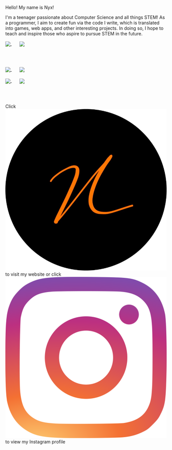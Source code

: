 Hello! My name is Nyx!

I'm a teenager passionate about Computer Science and all things STEM! As a programmer, I aim to create fun via the code I write, which is translated into games, web apps, and other interesting projects. In doing so, I hope to teach and inspire those who aspire to pursue STEM in the future.

<a href="https://github.com/xyntechx">
  <img align="center" src="https://github-readme-stats.vercel.app/api/?username=xyntechx&theme=radical"/>
</a>
&nbsp;&nbsp;&nbsp;&nbsp;&nbsp;
<a href="https://github.com/xyntechx">
  <img align="center" src="https://github-readme-stats.vercel.app/api/top-langs/?username=xyntechx&exclude_repo=BlackHole,BlackHole-Game,MilkyWay-Game&theme=radical"/>
</a>

<br></br>

<a href="https://github.com/xyntechx/Python-Projects">
  <img align="center" src="https://github-readme-stats.vercel.app/api/pin/?username=xyntechx&repo=Python-Projects&theme=radical"/>
</a>
&nbsp;&nbsp;&nbsp;&nbsp;&nbsp;
<a href="https://github.com/xyntechx/MilkyWay">
  <img align="center" src="https://github-readme-stats.vercel.app/api/pin/?username=xyntechx&repo=MilkyWay&theme=radical"/>
</a>
<br></br>
<a href="https://github.com/xyntechx/Xyntechx-Challenges">
  <img align="center" src="https://github-readme-stats.vercel.app/api/pin/?username=xyntechx&repo=Xyntechx-Challenges&theme=radical"/>
</a>
&nbsp;&nbsp;&nbsp;&nbsp;&nbsp;
<a href="https://github.com/xyntechx/Quantum">
  <img align="center" src="https://github-readme-stats.vercel.app/api/pin/?username=xyntechx&repo=Quantum&theme=radical"/>
</a>

<br></br>

Click [![Website][1]][2] to visit my website or click [![Instagram][3]][4] to view my Instagram profile





[1]: https://github.com/xyntechx/xyntechx/blob/master/myLogo.png
[2]: https://xyntechx.herokuapp.com/
[3]: https://github.com/xyntechx/xyntechx/blob/master/ig.png
[4]: https://www.instagram.com/xyntechx/?hl=en
